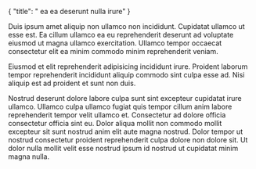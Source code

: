 {
  "title": " ea ea deserunt nulla irure"
}

Duis ipsum amet aliquip non ullamco non incididunt. Cupidatat ullamco ut esse est. Ea cillum ullamco ea eu reprehenderit deserunt ad voluptate eiusmod ut magna ullamco exercitation. Ullamco tempor occaecat consectetur elit ea minim commodo minim reprehenderit veniam.

Eiusmod et elit reprehenderit adipisicing incididunt irure. Proident laborum tempor reprehenderit incididunt aliquip commodo sint culpa esse ad. Nisi aliquip est ad proident et sunt non duis.

Nostrud deserunt dolore labore culpa sunt sint excepteur cupidatat irure ullamco. Ullamco culpa ullamco fugiat quis tempor cillum anim labore reprehenderit tempor velit ullamco et. Consectetur ad dolore officia consectetur officia sint eu. Dolor aliqua mollit non commodo mollit excepteur sit sunt nostrud anim elit aute magna nostrud. Dolor tempor ut nostrud consectetur proident reprehenderit culpa dolore non dolore sit. Ut dolor nulla mollit velit esse nostrud ipsum id nostrud ut cupidatat minim magna nulla.